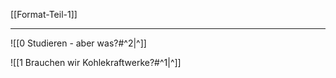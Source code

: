 [[Format-Teil-1]]

---
![[0 Studieren - aber was?#^2|^]]






![[1 Brauchen wir Kohlekraftwerke?#^1|^]] 

